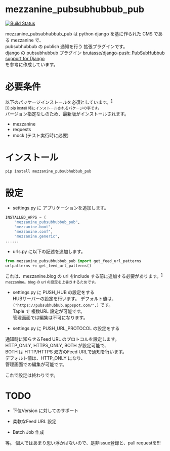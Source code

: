 mezzanine_pubsubhubbub_pub
==========================

[![Build Status](https://travis-ci.org/kemsakurai/mezzanine-pubsubhubbub-pub.svg?branch=master)](https://travis-ci.org/kemsakurai/mezzanine-pubsubhubbub-pub)

mezzanine_pubsubhubbub_pub は python django を基に作られた CMS である mezzanine で、  
pubsubhubbub の publish 通知を行う 拡張プラグインです。  
django の pubsubhubbub プラグイン [brutasse/django-push: PubSubHubbub support for Django](https://github.com/brutasse/django-push)  
を参考に作成しています。  

必要条件
======================

以下のパッケージインストールを必須としています。<sup>[1](#note1)</sup>  
<small id="note1">[1] pip install 時にインストールされるパケージの事です。</small>  
バージョン指定なしのため、最新版がインストールされます。  

* mezzanine 
* requests 
* mock (テスト実行時に必要)

インストール
======================
```console
pip install mezzanine_pubsubhubbub_pub
```

設定
======================
* settings.py に アプリケーションを追加します。  

```python
INSTALLED_APPS = (
    "mezzanine_pubsubhubbub_pub",
    "mezzanine.boot",
    "mezzanine.conf",
    "mezzanine.generic",
......

```

* urls.py に以下の記述を追加します。  
```python
from mezzanine_pubsubhubbub_pub import get_feed_url_patterns
urlpatterns += get_feed_url_patterns()
```
これは、mezzanine.blog の url をinclude する前に追加する必要があります。<sup>[1](#note2)</sup>  
<small id="note2">mezzanine。blog の url の設定を上書きするためです。 </small>  

* settings.py に PUSH_HUB の設定をする    
HUBサーバーの設定を行います。
デフォルト値は、```("https://pubsubhubbub.appspot.com/",)``` です。  
Taple で 複数URL 設定が可能です。  
管理画面では編集は不可になります。  

* settings.py に PUSH_URL_PROTOCOL の設定をする  

通知時に知らせるFeed URL のプロトコルを設定します。  
HTTP_ONLY, HTTPS_ONLY, BOTH が設定可能で、  
BOTH は HTTP/HTTPS 双方のFeed URLで通知を行います。  
デフォルト値は、HTTP_ONLY になり、  
管理画面での編集が可能です。  


これで設定は終わりです。  

TODO
====
* 下位Version に対してのサポート

* 柔軟なFeed URL 設定

* Batch Job 作成  

等。 個人ではあまり思い浮かばないので、是非issue登録と、pull requestを!!!

